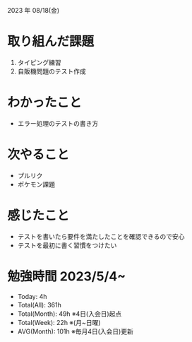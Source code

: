 2023 年 08/18(金)

# 取り組んだ課題

1. タイピング練習
2. 自販機問題のテスト作成

# わかったこと

* エラー処理のテストの書き方

# 次やること

* プルリク
* ポケモン課題

# 感じたこと

* テストを書いたら要件を満たしたことを確認できるので安心
* テストを最初に書く習慣をつけたい

# 勉強時間 2023/5/4~

* Today: 4h
* Total(All): 361h　
* Total(Month): 49h ※4日(入会日)起点
* Total(Week): 22h ※(月~日曜)
* AVG(Month): 101h ※毎月4日(入会日)更新
